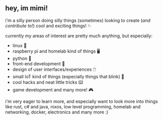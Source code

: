 ## hey, im mimi!

i'm a silly person doing silly things (sometimes) looking to create (*and contribute to!*) cool and exciting things! ✨

currently my areas of interest are pretty much anything, but especially:
- linux 🐧
- raspberry pi and homelab kind of things 🖥️
- python 🐍
- front-end development 📝
- design of user interfaces/experiences 🖱️
- small IoT kind of things (especially things that blink) 🌈
- cool hacks and neat little tricks ⌨️
- game development and many more! 🎮

i'm very eager to learn more, and especially want to look more into things like rust, c# and java, nixos, low level programming, homelab and networking, docker, electronics and many more :)
